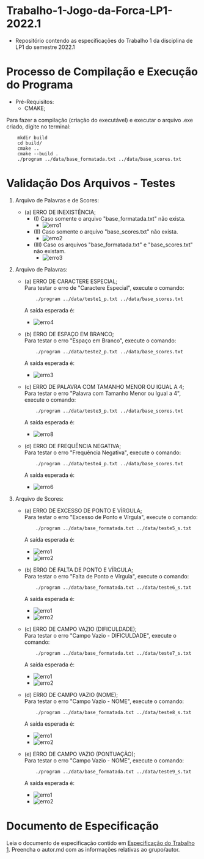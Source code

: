# Trabalho-1-Jogo-da-Forca-LP1-2022.1
* Repositório contendo as especificações do Trabalho 1 da disciplina de LP1 do semestre 2022.1
# Processo de Compilação e Execução do Programa
* Pré-Requisitos:
    - CMAKE; <br />

Para fazer a compilação (criação do executável) e executar o arquivo .exe criado, digite no terminal: <br />
```
    mkdir build
    cd build/
    cmake ..
    cmake --build .
    ./program ../data/base_formatada.txt ../data/base_scores.txt
```
# Validação Dos Arquivos - Testes

1. Arquivo de Palavras e de Scores:
    - (a) ERRO DE INEXISTÊNCIA;
        - (I) Caso somente o arquivo "base_formatada.txt" não exista.
            - ![erro1](https://user-images.githubusercontent.com/99360129/165418646-3983a2d4-cd5c-4c3b-bc88-13aa3750277b.png)
        - (II) Caso somente o arquivo "base_scores.txt" não exista.
            - ![erro2](https://user-images.githubusercontent.com/99360129/165418565-61f29b6b-aace-45ca-9f4f-4ffd04be28c7.png)
        - (III) Caso os arquivos "base_formatada.txt" e "base_scores.txt" não existam.
            - ![erro3](https://user-images.githubusercontent.com/99360129/165418661-a1d98534-de4a-40ef-a12b-b3f2d152f026.png)
       
2. Arquivo de Palavras:
    - (a) ERRO DE CARACTERE ESPECIAL; <br />
        Para testar o erro de "Caractere Especial", execute o comando:
        ```
            ./program ../data/teste1_p.txt ../data/base_scores.txt
        ```
        A saída esperada é:
        - ![erro4](https://user-images.githubusercontent.com/82531511/165169521-40e9aa40-c39d-4d5f-983d-4dcfed3ee9ad.jpeg)

    - (b) ERRO DE ESPAÇO EM BRANCO; <br />
        Para testar o erro "Espaço em Branco", execute o comando:
        ```
            ./program ../data/teste2_p.txt ../data/base_scores.txt
        ```
        A saída esperada é:
        - ![erro3](https://user-images.githubusercontent.com/82531511/165169500-3a6e1d85-8c78-4fea-92a2-2001242befaf.jpeg)

    - (c) ERRO DE PALAVRA COM TAMANHO MENOR OU IGUAL A 4; <br />
        Para testar o erro "Palavra com Tamanho Menor ou Igual a 4", execute o comando:
        ```
            ./program ../data/teste3_p.txt ../data/base_scores.txt
        ```
        A saída esperada é:
        - ![erro8](https://user-images.githubusercontent.com/82531511/165169603-b6086557-c573-4507-bdff-b82436223fec.jpeg)

    - (d) ERRO DE FREQUÊNCIA NEGATIVA; <br />
        Para testar o erro "Frequência Negativa", execute o comando:
        ```
            ./program ../data/teste4_p.txt ../data/base_scores.txt
        ```
        A saída esperada é:
        - ![erro6](https://user-images.githubusercontent.com/82531511/165169564-f3a13eed-8bc0-4883-85d2-e176df4e1b0c.jpeg)

3. Arquivo de Scores:  
    - (a) ERRO DE EXCESSO DE PONTO E VÍRGULA; <br />
        Para testar o erro "Excesso de Ponto e Vírgula", execute o comando:
        ```
            ./program ../data/base_formatada.txt ../data/teste5_s.txt
        ```
        A saída esperada é:
        - ![erro1](https://user-images.githubusercontent.com/99360129/165215289-7c4a7760-2541-4858-bf1d-fe2a0c626991.png)
        - ![erro2](https://user-images.githubusercontent.com/99360129/165215384-ee4f1437-eacd-4535-a6d7-3e656bbf20ef.png)

    - (b) ERRO DE FALTA DE PONTO E VÍRGULA; <br />
        Para testar o erro "Falta de Ponto e Vírgula", execute o comando:
        ```
            ./program ../data/base_formatada.txt ../data/teste6_s.txt
        ```
        A saída esperada é:
        - ![erro1](https://user-images.githubusercontent.com/99360129/165215523-3656898f-9f70-41f6-8a56-3bc1202f5f0b.png)
        - ![erro2](https://user-images.githubusercontent.com/99360129/165215463-677bd4ff-fbbd-49d3-bb7d-7e8e1d727490.png)

    - (c) ERRO DE CAMPO VAZIO (DIFICULDADE); <br />
        Para testar o erro "Campo Vazio - DIFICULDADE", execute o comando:
        ```
            ./program ../data/base_formatada.txt ../data/teste7_s.txt
        ```
        A saída esperada é:
        - ![erro1](https://user-images.githubusercontent.com/99360129/165219697-b1227398-8713-46c4-ba2a-7cca647e72aa.png)
        - ![erro2](https://user-images.githubusercontent.com/99360129/165219734-b3adb272-6fd5-4709-9099-b42b0a55e239.png)

    - (d) ERRO DE CAMPO VAZIO (NOME); <br />
        Para testar o erro "Campo Vazio - NOME", execute o comando:
        ```
            ./program ../data/base_formatada.txt ../data/teste8_s.txt
        ```
        A saída esperada é:
        - ![erro1](https://user-images.githubusercontent.com/99360129/165219812-0ed9b4d6-a3cc-4893-b08a-9678c62e3ddd.png)
        - ![erro2](https://user-images.githubusercontent.com/99360129/165219857-94128ad2-b8e3-453b-86e7-57a4953a41b1.png)
        
    - (e) ERRO DE CAMPO VAZIO (PONTUAÇÃO); <br />
        Para testar o erro "Campo Vazio - NOME", execute o comando:
        ```
            ./program ../data/base_formatada.txt ../data/teste9_s.txt
        ```
        A saída esperada é:
        - ![erro1](https://user-images.githubusercontent.com/99360129/165219909-c75f9269-404e-442e-a756-e2a4b1f423d1.png)
        - ![erro2](https://user-images.githubusercontent.com/99360129/165219930-0502b43f-ea27-4530-9fb6-c66bdf173edc.png)


# Documento de Especificação

Leia o documento de especificação contido em [Especificação do Trabalho 1](https://docs.google.com/document/d/1aa51VNLQ_jpZaEuGkMz2KE8feAkE48-TENZ9eqn48nk/edit?usp=sharing). Preencha o autor.md com as informações relativas ao grupo/autor.
